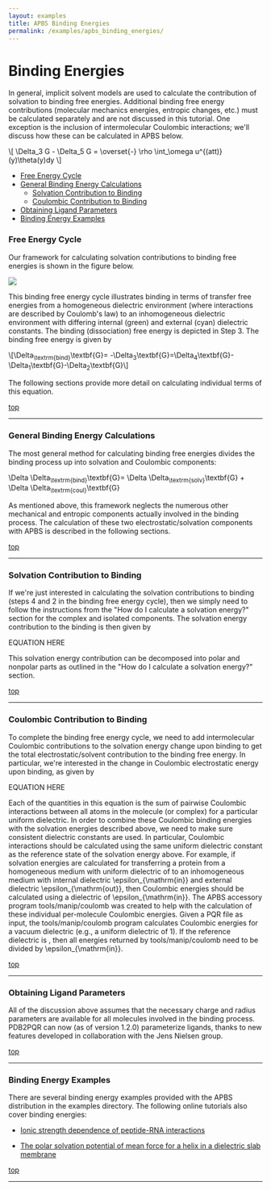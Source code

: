 ```yaml
---
layout: examples
title: APBS Binding Energies
permalink: /examples/apbs_binding_energies/
---
```


<a id="topcall"></a>

<h1>Binding Energies</h1>

In general, implicit solvent models are used to calculate the contribution of solvation to binding free energies. Additional binding free energy contributions (molecular mechanics energies, entropic changes, etc.) must be calculated separately and are not discussed in this tutorial. One exception is the inclusion of intermolecular Coulombic interactions; we'll discuss how these can be calculated in APBS below.

\\[ \Delta_3 G - \Delta_5 G = \overset{-} \rho \int_\omega u^{(att)}(y)\theta(y)dy \\]

* <a data-scroll href="#free">Free Energy Cycle</a>
* <a data-scroll href="#GenBind">General Binding Energy Calculations</a>
	* <a data-scroll href="#SolCon">Solvation Contribution to Binding</a>
	* <a data-scroll href="#CoulCon">Coulombic Contribution to Binding</a>
* <a data-scroll href="#ObtainLig">Obtaining Ligand Parameters</a>
* <a data-scroll href="#BindEX">Binding Energy Examples</a>


<a id="free"></a>
<h3> Free Energy Cycle </h3>

Our framework for calculating solvation contributions to binding free energies is shown in the figure below.

<img src="{{site.baseurl}}/img/apbs_bind_eng.png">

This binding free energy cycle illustrates binding in terms of transfer free energies from a homogeneous dielectric environment (where interactions are described by Coulomb's law) to an inhomogeneous dielectric environment with differing internal (green) and external (cyan) dielectric constants. The binding (dissociation) free energy is depicted in Step 3.
The binding free energy is given by

\\[\Delta<sub>\textrm{bind}</sub>\textbf{G}= -\Delta<sub>3</sub>\textbf{G}=\Delta<sub>4</sub>\textbf{G}-\Delta<sub>1</sub>\textbf{G}-\Delta<sub>2</sub>\textbf{G}\\]

The following sections provide more detail on calculating individual terms of this equation.

<a data-scroll href="#topcall">top</a>
<hr/>

<a id="GenBind"></a>
<h3> General Binding Energy Calculations </h3>

The most general method for calculating binding free energies divides the binding process up into solvation and Coulombic components:

\Delta \Delta<sub>\textrm{bind}</sub>\textbf{G}= \Delta \Delta<sub>\textrm{solv}</sub>\textbf{G} + \Delta \Delta<sub>\textrm{coul}</sub>\textbf{G} 

As mentioned above, this framework neglects the numerous other mechanical and entropic components actually involved in the binding process. The calculation of these two electrostatic/solvation components with APBS is described in the following sections.

<a data-scroll href="#topcall">top</a>
<hr/>

<a id="SolCon"></a>
<h3> Solvation Contribution to Binding </h3>

If we're just interested in calculating the solvation contributions to binding (steps 4 and 2 in the binding free energy cycle), then we simply need to follow the instructions from the "How do I calculate a solvation energy?" section for the complex and isolated components. The solvation energy contribution to the binding is then given by

EQUATION HERE

This solvation energy contribution can be decomposed into polar and nonpolar parts as outlined in the "How do I calculate a solvation energy?" section.

<a data-scroll href="#topcall">top</a>
<hr/>

<a id="CoulCon"></a>
<h3> Coulombic Contribution to Binding </h3>

To complete the binding free energy cycle, we need to add intermolecular Coulombic contributions to the solvation energy change upon binding to get the total electrostatic/solvent contribution to the binding free energy. In particular, we're interested in the change in Coulombic electrostatic energy upon binding, as given by

EQUATION HERE

Each of the  quantities in this equation is the sum of pairwise Coulombic interactions between all atoms in the molecule (or complex) for a particular uniform dielectric. In order to combine these Coulombic binding energies with the solvation energies described above, we need to make sure consistent dielectric constants are used. In particular, Coulombic interactions should be calculated using the same uniform dielectric constant as the reference state of the solvation energy above. For example, if solvation energies are calculated for transferring a protein from a homogeneous medium with uniform dielectric of  to an inhomogeneous medium with internal dielectric \epsilon_{\mathrm{in}} and external dielectric \epsilon_{\mathrm{out}}, then Coulombic energies should be calculated using a dielectric of \epsilon_{\mathrm{in}}. The APBS accessory program tools/manip/coulomb was created to help with the calculation of these individual per-molecule Coulombic energies. Given a PQR file as input, the tools/manip/coulomb program calculates Coulombic energies for a vacuum dielectric (e.g., a uniform dielectric of 1). If the reference dielectric is , then all energies returned by tools/manip/coulomb need to be divided by \epsilon_{\mathrm{in}}.

<a data-scroll href="#topcall">top</a>
<hr/>

<a id="ObtainLig"></a>
<h3> Obtaining Ligand Parameters </h3>

All of the discussion above assumes that the necessary charge and radius parameters are available for all molecules involved in the binding process. PDB2PQR can now (as of version 1.2.0) parameterize ligands, thanks to new features developed in collaboration with the Jens Nielsen group.

<a data-scroll href="#topcall">top</a>
<hr/>

<a id="BindEX"></a>
<h3> Binding Energy Examples </h3>

There are several binding energy examples provided with the APBS distribution in the examples directory. The following online tutorials also cover binding energies:

* <a href="{{site.baseurl}}/examples/Protein-Rna_Tutorial/" target="BLANK">Ionic strength dependence of peptide-RNA interactions</a>

* <a href="{{site.baseurl}}/examples/potentials_of_mean_force/" target="BLANK">The polar solvation potential of mean force for a helix in a dielectric slab membrane</a>

<a data-scroll href="#topcall">top</a>
<hr/>






<script type="text/x-mathjax-config">
  MathJax.Hub.Config({
    tex2jax: {inlineMath: [['$','$'], ['\\(','\\)']]}
  });
</script>
<script type="text/javascript"
  src="http://cdn.mathjax.org/mathjax/latest/MathJax.js?config=TeX-AMS-MML_HTMLorMML">
</script>
